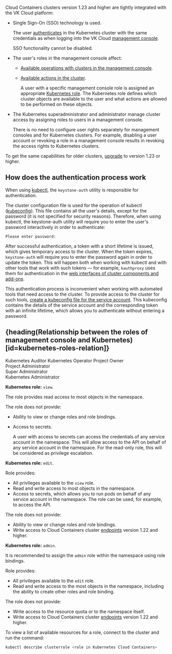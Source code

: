 Cloud Containers clusters version 1.23 and higher are tightly integrated with the VK Cloud platform:

- Single Sign-On (SSO) technology is used.

  The user [authenticates](#how_does_the_authentication_process_work) in the Kubernetes cluster with the same credentials as when logging into the VK Cloud [management console](/en/tools-for-using-services/account).

  SSO functionality cannot be disabled.

- The user's roles in the management console affect:

  - [Available operations with clusters in the management console](/en/tools-for-using-services/account/concepts/rolesandpermissions#roles_for_the_containers_service_and_their_permissions).
  - [Available actions in the cluster](#kubernetes-roles-relation).

    A user with a specific management console role is assigned an appropriate [Kubernetes role](https://kubernetes.io/docs/reference/access-authn-authz/rbac/#user-facing-roles). The Kubernetes role defines which cluster objects are available to the user and what actions are allowed to be performed on these objects.

- The Kubernetes superadministrator and administrator manage cluster access by assigning roles to users in a management console.

  There is no need to configure user rights separately for management consoles and for Kubernetes clusters. For example, disabling a user account or revoking a role in a management console results in revoking the access rights to Kubernetes clusters.

<info>

To get the same capabilities for older clusters, [upgrade](../../service-management/update) to version 1.23 or higher.

</info>

## How does the authentication process work

When using [kubectl](../../connect/kubectl), the `keystone-auth` utility is responsible for authentication.

The cluster configuration file is used for the operation of kubectl ([kubeconfig](https://kubernetes.io/docs/concepts/configuration/organize-cluster-access-kubeconfig/)). This file contains all the user's details, except for the password (it is not specified for security reasons). Therefore, when using kubectl, the keystone-auth utility will require you to enter the user's password interactively in order to authenticate:

```text
Please enter password:
```

After successful authentication, a token with a short lifetime is issued, which gives temporary access to the cluster. When the token expires, `keystone-auth` will require you to enter the password again in order to update the token. This will happen both when working with kubectl and with other tools that work with such tokens — for example, `kauthproxy` uses them for authentication in the [web interfaces of cluster components and add-ons](../../connect).

This authentication process is inconvenient when working with automated tools that need access to the cluster. To provide access to the cluster for such tools, [create a kubeconfig file for the service account](../../how-to-guides/sa-kubeconfig). This kubeconfig contains the details of the service account and the corresponding token with an infinite lifetime, which allows you to authenticate without entering a password.

## {heading(Relationship between the roles of management console and Kubernetes)[id=kubernetes-roles-relation]}

<tabs>
<tablist>
<tab>Kubernetes Auditor</tab>
<tab>Kubernetes Operator </tab>
<tab>Project Owner<br>Project Administrator<br>Super Administrator<br>Kubernetes Administrator</tab>
</tablist>
<tabpanel>

**Kubernetes role:** `view`.

The role provides read access to most objects in the namespace.

The role does not provide:

- Ability to view or change roles and role bindings.
- Access to secrets.

  A user with access to secrets can access the credentials of any service account in the namespace. This will allow access to the API on behalf of any service account in the namespace. For the read-only role, this will be considered as privilege escalation.

</tabpanel>
<tabpanel>

**Kubernetes role:** `edit`.

Role provides:

- All privileges available to the `view` role.
- Read and write access to most objects in the namespace.
- Access to secrets, which allows you to run pods on behalf of any service account in the namespace. The role can be used, for example, to access the API.

The role does not provide:

- Ability to view or change roles and role bindings.
- Write access to Cloud Containers cluster [endpoints](https://kubernetes.io/docs/reference/access-authn-authz/rbac/#write-access-for-endpoints) version 1.22 and higher.

</tabpanel>
<tabpanel>

**Kubernetes role:** `admin`.

It is recommended to assign the `admin` role within the namespace using role bindings.

Role provides:

- All privileges available to the `edit` role.
- Read and write access to the most objects in the namespace, including the ability to create other roles and role binding.

The role does not provide:

- Write access to the resource quota or to the namespace itself.
- Write access to Cloud Containers cluster [endpoints](https://kubernetes.io/docs/reference/access-authn-authz/rbac/#write-access-for-endpoints) version 1.22 and higher.

</tabpanel>
</tabs>

To view a list of available resources for a role, connect to the cluster and run the command:

``` bash
kubectl describe clusterrole <role in Kubernetes Cloud Containers>
```
